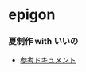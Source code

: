 # epigon
### 夏制作 with いいの

- [参考ドキュメント](https://docs.google.com/document/d/11WXe52Xn2Jv-28BWdfSUR4e8LS4EgjDTbv0EIA9qpHw/edit)
